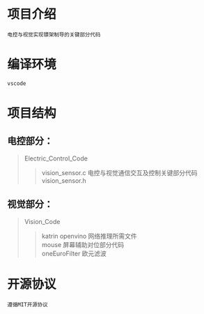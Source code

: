 # 项目介绍
    电控与视觉实现镖架制导的关键部分代码
 
# 编译环境
    vscode
 
# 项目结构
## 电控部分：  
>Electric_Control_Code  
>>vision_sensor.c	  电控与视觉通信交互及控制关键部分代码  
>>vision_sensor.h  
  
## 视觉部分：  
>Vision_Code  
>>katrin openvino  网络推理所需文件  
>>mouse                屏幕辅助对位部分代码  
>>oneEuroFilter     欧元滤波

# 开源协议
    遵循MIT开源协议